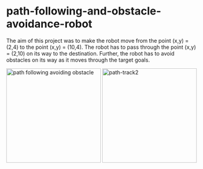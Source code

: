 # path-following-and-obstacle-avoidance-robot
The aim of this project was to make the robot move from the point (x,y) = (2,4) to the point (x,y) = (10,4). The robot has to pass through the point (x,y) = (2,10) on its way to the destination. Further, the robot has to avoid obstacles on its way as it moves through the target goals.








<img width="250" alt="path following avoiding obstacle" src="https://github.com/ANKITSINGH47/path-following-and-obstacle-avoidance-robot/assets/47277960/c1c1da18-e567-481d-a0d6-9a68c172c6c4"> 
























<img width="250" alt="path-track2" src="https://github.com/ANKITSINGH47/path-following-and-obstacle-avoidance-robot/assets/47277960/be3cff71-22ee-4727-b7ce-144b8a878781">


